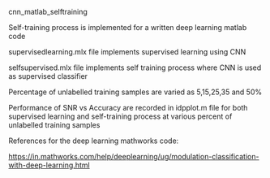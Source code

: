 cnn_matlab_selftraining

Self-training process is implemented for a written deep learning matlab code

supervisedlearning.mlx file implements supervised learning using CNN

selfsupervised.mlx file implements self training process where CNN is used as supervised classifier 

Percentage of unlabelled training samples are varied as 5,15,25,35 and 50%

Performance of SNR vs Accuracy are recorded in idpplot.m file for both supervised learning and self-training process at various percent of unlabelled training samples

References for the deep learning mathworks code:

https://in.mathworks.com/help/deeplearning/ug/modulation-classification-with-deep-learning.html
